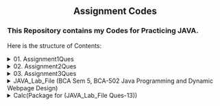 <h2> <p align="center">   Assignment Codes </p> </h2>


### This Repository contains my Codes for Practicing JAVA.

Here is the structure of Contents:

<details>
    <summary>01. Assignment1Ques</summary>


    Q1_leap_year.   
    Q2_Sum_2_numbers.   
    Q3_Multiplication_Table. 	
    Q4_LCM_and_HCF.   
    Q5_Sum_till_Input_x.   
    Questions.txt

    Total Questions till now: 5 

</details>

<details>
    <summary>02. Assignment2Ques</summary>

    Q1_Even_or_Odd. 	 
    Q2_Greeting.   
    Q3_Simple_interest. 
    Q4_SimpleCalc_if_else. 
    Q5_Largest_of_two_no.    
    Q6_$_to_Inr. 
    Q7_Fibonacci_Series_to_n. 
	Q8_Palindrome_string. 
    Q9_Armstrong_no_between_2_3digit_no. 
	Q10_primeNo. 
	
    Questions.txt

    Total Questions till now: 15 
  

</details>

<details>
    <summary>03. Assignment3Ques</summary>

    Q1_Area_Of_Circle	 
    Q2_Area_of_Triangle   
    Q3_Area_of_Rectangle 
    Q4_Area_of_Isosceles_triangle
    Q5_Area_Of_Parallelogram   
    Q6_Area_of_Rhombus
    Q7_Area_Of_Equilateral_Triangle
	Q8_Perimeter_Of_Circle
    Q9_Perimeter_Of_Equilateral_Triangle
	Q10_Perimeter_Of_Parallelogram
    Q11_Perimeter_Of_Ractangle
    Q12_Perimeter_Of_Square
	
    Questions.txt

    Total Questions till now: 27 
  

</details>

<details>
    <summary>JAVA_Lab_File (BCA Sem 5, BCA-502 Java Programming and Dynamic Webpage Design)</summary>

    Q1. WAP to enter two numbers using command line argument and calculate their sum and multiplication.
    Q2. WAP enter a no and calculate Fibonacci Series of those number.
    Q3. WAP to print prime number between Range.(Change code for dynamic range)
    Q4. WAP to find the greatest number of three numbers
    Q5. WAP to explain the Frame-set/iframe in html.(HTML)
            Q5_f1.html
            Q5_f2.html
            Q5_f3.html
    Q6. WAP to Print Pyramid star pattern.
    Q7 Input a year and find whether it is a leap year or not.
    Q8. WAP to display the table of 3x3 in html on webpage.(HTML)
    Q9. WAP to show working of inner class using instance of outer class
    Q10. WAP to show the overloading of area function.
    Q11. WAP to check whether a given number is Armstrong or not.
    Q12. WAP to check whether a given number is Armstrong or not.
    Q13. WAP to create a package Calc with methods Sum() & Sub() and show the Implementation in a class.
    Q14. WAP to print reverse of a given number.
    Q15. WAP to show the working of a single Catch block.
    Q16. WAP to show working of throw and throws for handling exceptions.
    Q17. WAP to print table of a given number. 
    Q18. WAP to Create a Login Page using an applet. 
    Q19. WAP to show working of Vector class in java.
    Q20. WAP to arrange components using border layout.
    Q21. WAP to show working of a progress bar. 
    Q22. WAP to create threads by using Runnable interface.
    Q23. WAP to retrieve data from database.
    Q24. WAP to jsp page for adding two number. 
    Q25. WAP to design a working calculator using event handling. 

    BCA-V JAVA Practicle File Questions.pdf

    Total Questions till now: 52(Java = 50) + (HTML = 2) 
  

</details>

<details>
    <summary>Calc(Package for (JAVA_Lab_File Ques-13))</summary>
    
    1.Add
    2.Subtract

    Total Questions till now: 54(Java = 52 + HTML = 2) 
</details>